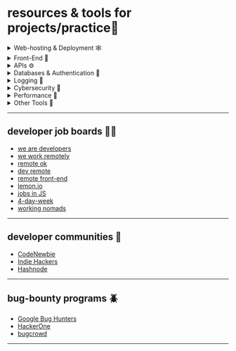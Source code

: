 # resources & tools for projects/practice📃 

   <details>
      <summary> Web-hosting & Deployment 🕸️ </summary> 
   <br>
      <li> <a href="https://railway.app/">railway</a> </li>
      <li> <a href="https://fly.io/">fly.io</a> </li>
      <li> <a href="https://www.netlify.com/">netlify</a> </li>
      <li> <a href="https://vercel.com/">Vercel</a> </li>
      <li> <a href="https://console.cloud.google.com">Google Cloud Platform</a> </li>
      <li> <a href="https://azure.microsoft.com/en-us">Microsoft Azure</a> </li>
   </details>

   <details>
   <summary> Front-End 📄 </summary>
   <br>
      <li> <a href="https://react.dev/">react.dev</a> </li>
      <li> <a href="https://vitejs.dev//">Vite</a> </li>
      <li> <a href="https://create-react-app.dev/">create-react-app</a> </li>
      <li> <a href="https://www.xml-sitemaps.com">XML Sitemap for SEO</a> </li>
      <li> <a href="https://answerthepublic.com">Keywords Search Tool</a> </li>
      <li> <a href="https://www.brokenlinkcheck.com">Broken-Link Checking Tool</a> </li>
      <li> <a href="https://search.google.com/search-console/welcome">Google Search Console</a> </li>
      <li> <a href="https://marketingplatform.google.com/about/analytics">Google Analytics</a> </li>
      <li> <a href="https://www.lipsum.com">Lorem Ipsum</a> </li>
      <li> <a href="https://picsum.photos">Lorem Picsum</a> </li>
      <li> <a href="https://validator.w3.org/">Markup Validator</a> </li>

   <ul>
      <li>
   <details>
      <summary> Accessibility 🦿 </summary>
   <br>
      <li> <a href="https://webaim.org/resources/contrastchecker/">Contrast Checker</a> </li>
      <li> <a href="https://www.funkify.org/#:~:text=Funkify%20is%20an%20extension%20for,welcome%20you%20to%20our%20site">Funkify</a> </li>
      <li> <a href="https://chrome.google.com/webstore/detail/lighthouse/blipmdconlkpinefehnmjammfjpmpbjk?hl=en">Lighthouse</a> </li>
      <li> <a href="https://udacity.github.io/ud891/lesson3-semantics-built-in/02-chromevox-lite/">Chromevox Lite</a> </li>
   </details>
   </li>

   <li>
   <details>
   <summary> Icons, Fonts & Colors 🟥 🟩 🟦 </summary>
   <br>
      <li> <a href="https://fonts.google.com/">Google Fonts & Icons</a> </li>
      <li> <a href="https://fontawesome.com/">Font Awesome</a> </li>
      <li> <a href="https://realfavicongenerator.net">Icon Generator</a> </li>
      <li> <a href="https://icones.js.org">Icones</a> </li>
      <li> <a href="https://colorhunt.co/">Color Hunt</a> </li>
   </details>

   <li>
   <details>
   <summary> Images 🖼️ </summary>
   <br>
      <li> <a href="https://imgur.com/">Imgur</a> </li>
      <li> <a href="https://www.remove.bg/">removebg</a> </li>
   </details>
   </details>
    </li>
    </ul>
  
   
   <details>
      <summary> APIs ⚙️ </summary>
   <br>
      <li> <a href="https://publicapis.dev/">Public APIs</a> </li>
      <li> <a href="https://mockoon.com/">Mockoon</a> </li>
      <li> <a href="https://www.openapis.org/">OpenAPI</a> </li>
      <li> <a href="https://swagger.io/">Swagger</a> </li>
   </details>

   <details>
      <summary> Databases & Authentication 🔎 </summary>
   <br>
      <li> <a href="https://supabase.com/">supabase</a> </li>
      <li> <a href="https://mockaroo.com">Mockaroo</a> </li>
      <li> <a href="https://www.passportjs.org/">PassportJS</a></li>
   </details>
   
   <details>
      <summary> Logging 🧻 </summary>
   <br>
      <li> <a href="https://axiom.co/">axiom</a> </li>
   </details>

   <details>
      <summary> Cybersecurity 🦺 </summary>
   <br>
      <li> <a href="https://www.youtube.com/watch?v=ypNKKYUJE5o">JavaScript Security</a> </li>
      <li> <a href="https://www.virustotal.com/gui/home/url">VirusTotal</a> </li>
   </details>

   <details>
      <summary> Performance 🎩 </summary>
   <br>
   <li> <a href="https://webassembly.org/">WebAssembly</a> </li>
   </details>
  
   <details>
      <summary> Other Tools 🔮</summary>
   <br>
      <li> <a href="https://babeljs.io/repl">Babel REPL</a></li>
      <li> <a href="https://transform.tools/">transform tools</a></li>
      <li> <a href="https://www.developertools.tech/">developer tools</a></li>
      <li> <a href="https://convertio.co/">file converter</a></li>
      <li> <a href="https://npmtrends.com/">NPM Trends</a></li>
      <li> <a href="https://regex101.com">RegEx 101</a></li>
      <li> <a href="https://ihateregex.io/">iHateRegEx</a></li>
      <li> <a href="https://www.bigocheatsheet.com/">Big-O-CheatSheet</a> </li>
      <li> <a href="https://crontab.guru/">cron expressions</a></li>
      <li> <a href="https://www.yougetsignal.com/">yougetsignal</a></li>
      <li> <a href="https://www.whatismyip.com/">WhatIsMyIP</a></li>
      <li> <a href="https://www.desmos.com/">Graph Calculator</a></li>
   </details>

---

## developer job boards 🧑‍💻 
- [we are developers](https://www.wearedevelopers.com/)
- [we work remotely](https://weworkremotely.com/)
- [remote ok](https://remoteok.com/)
- [dev remote](https://devremote.io/)
- [remote front-end](https://www.remotefrontendjobs.com/)
- [lemon.io](https://lemon.io/)
- [jobs in JS](https://jobsinjs.com/)
- [4-day-week](https://4dayweek.io/)
- [working nomads](https://www.workingnomads.com/jobs)

---

## developer communities 🌳
- [CodeNewbie](https://community.codenewbie.org/)
- [Indie Hackers](https://www.indiehackers.com/)
- [Hashnode](https://hashnode.com/) 

---

## bug-bounty programs 🪲
- [Google Bug Hunters](https://bughunters.google.com/)
- [HackerOne](https://bughunters.google.com/)
- [bugcrowd](https://www.bugcrowd.com/bug-bounty-list/)

---
